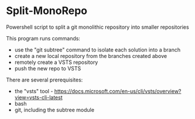 # Split-MonoRepo
Powershell script to split a git monolithic repository into smaller repositories

This program runs commands:
 * use the "git subtree" command to isolate each solution into a branch
 * create a new local repository from the branches created above
 * remotely create a VSTS repository
 * push the new repo to VSTS

There are several prerequisites:
 * the "vsts" tool - https://docs.microsoft.com/en-us/cli/vsts/overview?view=vsts-cli-latest
 * bash
 * git, including the subtree module    
